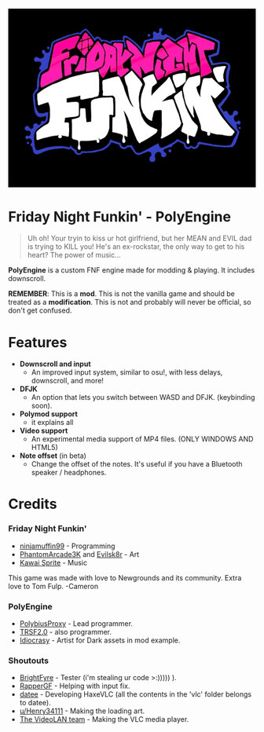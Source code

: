 
![PolyEngine](art/thumbnailNewer.png)

# Friday Night Funkin' - PolyEngine
> Uh oh! Your tryin to kiss ur hot girlfriend, but her MEAN and EVIL dad is trying to KILL you! He's an ex-rockstar, the only way to get to his heart? The power of music... 

**PolyEngine** is a custom FNF engine made for modding & playing. It includes downscroll.

**REMEMBER**: This is a **mod**. This is not the vanilla game and should be treated as a **modification**. This is not and probably will never be official, so don't get confused.

# Features

 - **Downscroll and input**
	 - An improved input system, similar to osu!, with less delays, downscroll, and more!
 - **DFJK**
	 - An option that lets you switch between WASD and DFJK. (keybinding soon).
 - **Polymod support**
     - it explains all
 - **Video support**
	 - An experimental media support of MP4 files. (ONLY WINDOWS AND HTML5)
 - **Note offset** (in beta)
	 - Change the offset of the notes. It's useful if you have a Bluetooth speaker / headphones.

# Credits
### Friday Night Funkin'
 - [ninjamuffin99](https://twitter.com/ninja_muffin99) - Programming
 - [PhantomArcade3K](https://twitter.com/phantomarcade3k) and [Evilsk8r](https://twitter.com/evilsk8r) - Art
 - [Kawai Sprite](https://twitter.com/kawaisprite) - Music

This game was made with love to Newgrounds and its community. Extra love to Tom Fulp.
-Cameron

### PolyEngine
- [PolybiusProxy](https://twitter.com/polybiusproxy) - Lead programmer.
- [TRSF2.0](https://github.com/TRSF-sonicman) - also programmer.
- [Idiocrasy]() - Artist for Dark assets in mod example. <!--- lol -->


### Shoutouts
- [BrightFyre](https://github.com/brightfyregit) - Tester (i'm stealing ur code >:))))) ).
- [RapperGF](https://github.com/RapperGF) - Helping with input fix.
- [datee]() - Developing HaxeVLC (all the contents in the 'vlc' folder belongs to datee).
- [u/Henry34111](https://www.reddit.com/user/Henry34111/) - Making the loading art.
- [The VideoLAN team]() - Making the VLC media player.
